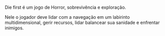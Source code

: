 
Die first é um jogo de Horror, sobrevivência e exploração.


Nele o jogador deve lidar com a navegação em um labirinto multidimensional, gerir recursos, lidar balancear sua sanidade e enfrentar inimigos.



